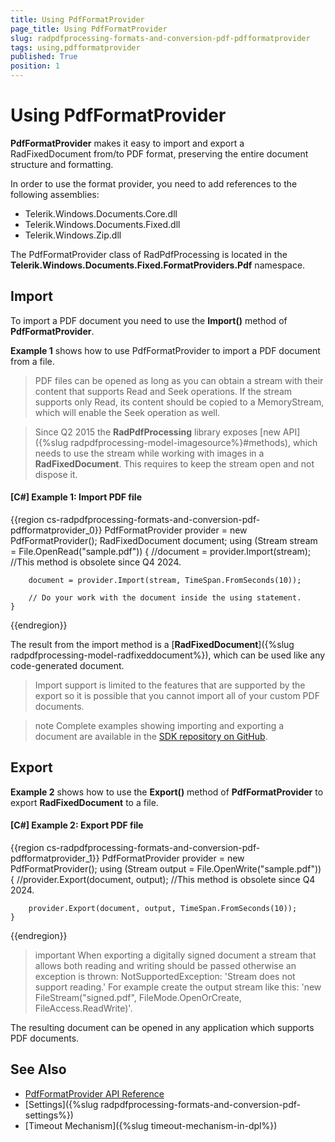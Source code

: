 ```yaml
---
title: Using PdfFormatProvider
page_title: Using PdfFormatProvider
slug: radpdfprocessing-formats-and-conversion-pdf-pdfformatprovider
tags: using,pdfformatprovider
published: True
position: 1
---
```


# Using PdfFormatProvider



__PdfFormatProvider__ makes it easy to import and export a RadFixedDocument from/to PDF format, preserving the entire document structure and formatting.
      

In order to use the format provider, you need to add references to the following assemblies:

* Telerik.Windows.Documents.Core.dll
* Telerik.Windows.Documents.Fixed.dll
* Telerik.Windows.Zip.dll
          
	  
The PdfFormatProvider class of RadPdfProcessing is located in the **Telerik.Windows.Documents.Fixed.FormatProviders.Pdf** namespace.

## Import

To import a PDF document you need to use the __Import()__ method of __PdfFormatProvider__.
        

__Example 1__ shows how to use PdfFormatProvider to import a PDF document from a file.

>PDF files can be opened as long as you can obtain a stream with their content that supports Read and Seek operations. If the stream supports only Read, its content should be copied to a MemoryStream, which will enable the Seek operation as well.
        
>Since Q2 2015 the __RadPdfProcessing__ library exposes [new API]({%slug radpdfprocessing-model-imagesource%}#methods), which needs to use the stream while working with images in a __RadFixedDocument__. This requires to keep the stream open and not dispose it.



#### __[C#] Example 1: Import PDF file__

{{region cs-radpdfprocessing-formats-and-conversion-pdf-pdfformatprovider_0}}
	PdfFormatProvider provider = new PdfFormatProvider();
	RadFixedDocument document;
	using (Stream stream = File.OpenRead("sample.pdf"))
	{
		//document = provider.Import(stream); //This method is obsolete since Q4 2024.
		
		document = provider.Import(stream, TimeSpan.FromSeconds(10)); 
	
	    // Do your work with the document inside the using statement.
	}
{{endregion}}



The result from the import method is a [__RadFixedDocument__]({%slug radpdfprocessing-model-radfixeddocument%}), which can be used like any code-generated document.
        

>Import support is limited to the features that are supported by the export so it is possible that you cannot import all of your custom PDF documents.
          
	 
>note Complete examples showing importing and exporting a document are available in the [SDK repository on GitHub](https://github.com/telerik/document-processing-sdk/tree/master/PdfProcessing).

## Export

__Example 2__ shows how to use the __Export()__ method of __PdfFormatProvider__ to export __RadFixedDocument__ to a file.
        

#### __[C#] Example 2: Export PDF file__

{{region cs-radpdfprocessing-formats-and-conversion-pdf-pdfformatprovider_1}}
	PdfFormatProvider provider = new PdfFormatProvider();
	using (Stream output = File.OpenWrite("sample.pdf"))
	{
		//provider.Export(document, output); //This method is obsolete since Q4 2024.

		provider.Export(document, output, TimeSpan.FromSeconds(10)); 
	}
{{endregion}}

>important When exporting a digitally signed document a stream that allows both reading and writing should be passed otherwise an exception is thrown: NotSupportedException: 'Stream does not support reading.' For example creаte the output stream like this: 'new FileStream("signed.pdf", FileMode.OpenOrCreate, FileAccess.ReadWrite)'.


The resulting document can be opened in any application which supports PDF documents.
        
## See Also

* [PdfFormatProvider API Reference](https://docs.telerik.com/devtools/document-processing/api/Telerik.Windows.Documents.Fixed.FormatProviders.Pdf.PdfFormatProvider.html)
* [Settings]({%slug radpdfprocessing-formats-and-conversion-pdf-settings%})
* [Timeout Mechanism]({%slug timeout-mechanism-in-dpl%})
